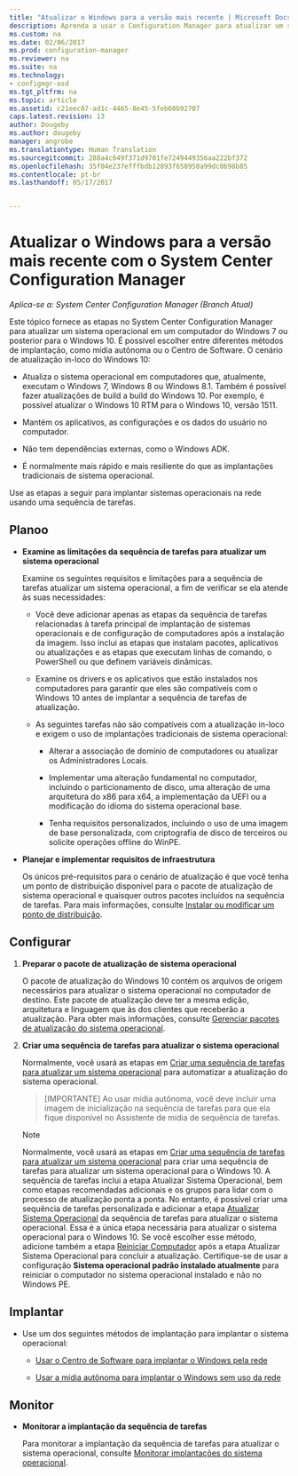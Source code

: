 ```yaml
---
title: "Atualizar o Windows para a versão mais recente | Microsoft Docs"
description: Aprenda a usar o Configuration Manager para atualizar um sistema operacional do Windows 7 ou posterior para o Windows 10.
ms.custom: na
ms.date: 02/06/2017
ms.prod: configuration-manager
ms.reviewer: na
ms.suite: na
ms.technology:
- configmgr-osd
ms.tgt_pltfrm: na
ms.topic: article
ms.assetid: c21eec87-ad1c-4465-8e45-5feb60b92707
caps.latest.revision: 13
author: Dougeby
ms.author: dougeby
manager: angrobe
ms.translationtype: Human Translation
ms.sourcegitcommit: 288a4c649f371d9701fe7249449356aa222bf372
ms.openlocfilehash: 35f04e237efffbdb12893f658950a99dc0b98b85
ms.contentlocale: pt-br
ms.lasthandoff: 05/17/2017


---
```

# <a name="upgrade-windows-to-the-latest-version-with-system-center-configuration-manager"></a>Atualizar o Windows para a versão mais recente com o System Center Configuration Manager

*Aplica-se a: System Center Configuration Manager (Branch Atual)*

Este tópico fornece as etapas no System Center Configuration Manager para atualizar um sistema operacional em um computador do Windows 7 ou posterior para o Windows 10. É possível escolher entre diferentes métodos de implantação, como mídia autônoma ou o Centro de Software. O cenário de atualização in-loco do Windows 10:  

-   Atualiza o sistema operacional em computadores que, atualmente, executam o Windows 7, Windows 8 ou Windows 8.1. Também é possível fazer atualizações de build a build do Windows 10. Por exemplo, é possível atualizar o Windows 10 RTM para o Windows 10, versão 1511.  

-   Mantém os aplicativos, as configurações e os dados do usuário no computador.  

-   Não tem dependências externas, como o Windows ADK.  

-   É normalmente mais rápido e mais resiliente do que as implantações tradicionais de sistema operacional.  

 Use as etapas a seguir para implantar sistemas operacionais na rede usando uma sequência de tarefas.  

##  <a name="BKMK_Plan"></a> Planoo  

-   **Examine as limitações da sequência de tarefas para atualizar um sistema operacional**  

     Examine os seguintes requisitos e limitações para a sequência de tarefas atualizar um sistema operacional, a fim de verificar se ela atende às suas necessidades:  

    -   Você deve adicionar apenas as etapas da sequência de tarefas relacionadas à tarefa principal de implantação de sistemas operacionais e de configuração de computadores após a instalação da imagem. Isso inclui as etapas que instalam pacotes, aplicativos ou atualizações e as etapas que executam linhas de comando, o PowerShell ou que definem variáveis dinâmicas.  

    -   Examine os drivers e os aplicativos que estão instalados nos computadores para garantir que eles são compatíveis com o Windows 10 antes de implantar a sequência de tarefas de atualização.  

    -   As seguintes tarefas não são compatíveis com a atualização in-loco e exigem o uso de implantações tradicionais de sistema operacional:  

        -   Alterar a associação de domínio de computadores ou atualizar os Administradores Locais.  

        -   Implementar uma alteração fundamental no computador, incluindo o particionamento de disco, uma alteração de uma arquitetura do x86 para x64, a implementação da UEFI ou a modificação do idioma do sistema operacional base.  

        -   Tenha requisitos personalizados, incluindo o uso de uma imagem de base personalizada, com criptografia de disco de terceiros ou solicite operações offline do WinPE.<sup></sup>  

-   **Planejar e implementar requisitos de infraestrutura**  

     Os únicos pré-requisitos para o cenário de atualização é que você tenha um ponto de distribuição disponível para o pacote de atualização de sistema operacional e quaisquer outros pacotes incluídos na sequência de tarefas. Para mais informações, consulte [Instalar ou modificar um ponto de distribuição](../../core/servers/deploy/configure/install-and-configure-distribution-points.md).

##  <a name="BKMK_Configure"></a> Configurar  

1.  **Preparar o pacote de atualização de sistema operacional**  

     O pacote de atualização do Windows 10 contém os arquivos de origem necessários para atualizar o sistema operacional no computador de destino. Este pacote de atualização deve ter a mesma edição, arquitetura e linguagem que às dos clientes que receberão a atualização.  Para obter mais informações, consulte [Gerenciar pacotes de atualização do sistema operacional](../get-started/manage-operating-system-upgrade-packages.md).  

2.  **Criar uma sequência de tarefas para atualizar o sistema operacional**  

     Normalmente, você usará as etapas em [Criar uma sequência de tarefas para atualizar um sistema operacional](create-a-task-sequence-to-upgrade-an-operating-system.md) para automatizar a atualização do sistema operacional.  

    > [IMPORTANTE] Ao usar mídia autônoma, você deve incluir uma imagem de inicialização na sequência de tarefas para que ela fique disponível no Assistente de mídia de sequência de tarefas.


    > [!NOTE]  
    >  Normalmente, você usará as etapas em [Criar uma sequência de tarefas para atualizar um sistema operacional](create-a-task-sequence-to-upgrade-an-operating-system.md) para criar uma sequência de tarefas para atualizar um sistema operacional para o Windows 10. A sequência de tarefas inclui a etapa Atualizar Sistema Operacional, bem como etapas recomendadas adicionais e os grupos para lidar com o processo de atualização ponta a ponta. No entanto, é possível criar uma sequência de tarefas personalizada e adicionar a etapa [Atualizar Sistema Operacional](../understand/task-sequence-steps.md#BKMK_UpgradeOS) da sequência de tarefas para atualizar o sistema operacional. Essa é a única etapa necessária para atualizar o sistema operacional para o Windows 10. Se você escolher esse método, adicione também a etapa [Reiniciar Computador](../understand/task-sequence-steps.md#a-namebkmkrestartcomputera-restart-computer) após a etapa Atualizar Sistema Operacional para concluir a atualização. Certifique-se de usar a configuração **Sistema operacional padrão instalado atualmente** para reiniciar o computador no sistema operacional instalado e não no Windows PE.  

##  <a name="BKMK_Deploy"></a> Implantar  

-   Use um dos seguintes métodos de implantação para implantar o sistema operacional:  

    -   [Usar o Centro de Software para implantar o Windows pela rede](use-software-center-to-deploy-windows-over-the-network.md)  

    -   [Usar a mídia autônoma para implantar o Windows sem uso da rede](use-stand-alone-media-to-deploy-windows-without-using-the-network.md)  

## <a name="monitor"></a>Monitor  

-   **Monitorar a implantação da sequência de tarefas**  

     Para monitorar a implantação da sequência de tarefas para atualizar o sistema operacional, consulte [Monitorar implantações do sistema operacional](monitor-operating-system-deployments.md).  

